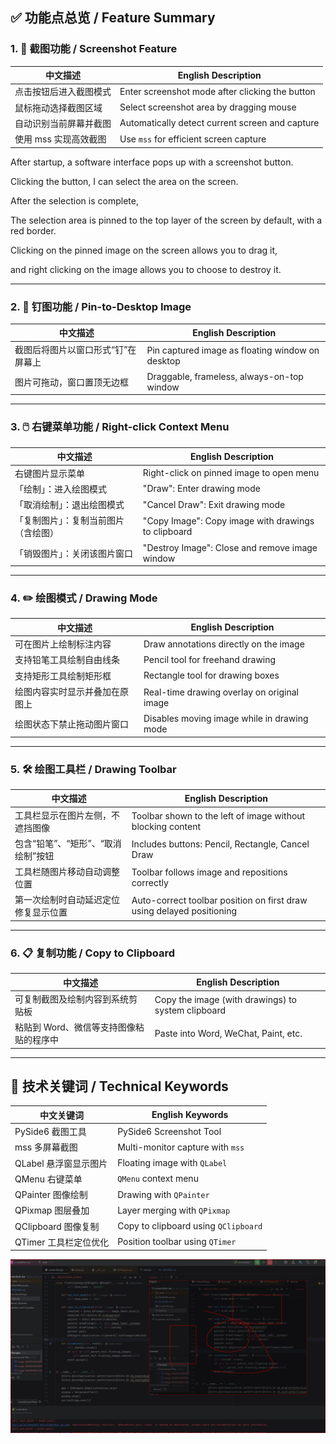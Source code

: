 

## ✅ 功能点总览 / Feature Summary

### 1. 📸 截图功能 / Screenshot Feature

| 中文描述               | English Description                             |
| ---------------------- | ----------------------------------------------- |
| 点击按钮后进入截图模式 | Enter screenshot mode after clicking the button |
| 鼠标拖动选择截图区域   | Select screenshot area by dragging mouse        |
| 自动识别当前屏幕并截图 | Automatically detect current screen and capture |
| 使用 mss 实现高效截图  | Use `mss` for efficient screen capture          |

After startup, a software interface pops up with a screenshot button. 

Clicking the button, I can select the area on the screen. 

After the selection is complete,

The selection area is pinned to the top layer of the screen by default, with a red border.

Clicking on the pinned image on the screen allows you to drag it, 

and right clicking on the image allows you to choose to destroy it.



------

### 2. 📌 钉图功能 / Pin-to-Desktop Image

| 中文描述                           | English Description                              |
| ---------------------------------- | ------------------------------------------------ |
| 截图后将图片以窗口形式“钉”在屏幕上 | Pin captured image as floating window on desktop |
| 图片可拖动，窗口置顶无边框         | Draggable, frameless, always-on-top window       |



------

### 3. 🖱️ 右键菜单功能 / Right-click Context Menu

| 中文描述                             | English Description                                 |
| ------------------------------------ | --------------------------------------------------- |
| 右键图片显示菜单                     | Right-click on pinned image to open menu            |
| 「绘制」：进入绘图模式               | "Draw": Enter drawing mode                          |
| 「取消绘制」：退出绘图模式           | "Cancel Draw": Exit drawing mode                    |
| 「复制图片」：复制当前图片（含绘图） | "Copy Image": Copy image with drawings to clipboard |
| 「销毁图片」：关闭该图片窗口         | "Destroy Image": Close and remove image window      |



------

### 4. ✏️ 绘图模式 / Drawing Mode

| 中文描述                       | English Description                         |
| ------------------------------ | ------------------------------------------- |
| 可在图片上绘制标注内容         | Draw annotations directly on the image      |
| 支持铅笔工具绘制自由线条       | Pencil tool for freehand drawing            |
| 支持矩形工具绘制矩形框         | Rectangle tool for drawing boxes            |
| 绘图内容实时显示并叠加在原图上 | Real-time drawing overlay on original image |
| 绘图状态下禁止拖动图片窗口     | Disables moving image while in drawing mode |



------

### 5. 🛠️ 绘图工具栏 / Drawing Toolbar

| 中文描述                             | English Description                                          |
| ------------------------------------ | ------------------------------------------------------------ |
| 工具栏显示在图片左侧，不遮挡图像     | Toolbar shown to the left of image without blocking content  |
| 包含“铅笔”、“矩形”、“取消绘制”按钮   | Includes buttons: Pencil, Rectangle, Cancel Draw             |
| 工具栏随图片移动自动调整位置         | Toolbar follows image and repositions correctly              |
| 第一次绘制时自动延迟定位修复显示位置 | Auto-correct toolbar position on first draw using delayed positioning |



------

### 6. 📋 复制功能 / Copy to Clipboard

| 中文描述                                | English Description                                |
| --------------------------------------- | -------------------------------------------------- |
| 可复制截图及绘制内容到系统剪贴板        | Copy the image (with drawings) to system clipboard |
| 粘贴到 Word、微信等支持图像粘贴的程序中 | Paste into Word, WeChat, Paint, etc.               |



------

## 🔧 技术关键词 / Technical Keywords

| 中文关键词            | English Keywords                     |
| --------------------- | ------------------------------------ |
| PySide6 截图工具      | PySide6 Screenshot Tool              |
| mss 多屏幕截图        | Multi-monitor capture with `mss`     |
| QLabel 悬浮窗显示图片 | Floating image with `QLabel`         |
| QMenu 右键菜单        | `QMenu` context menu                 |
| QPainter 图像绘制     | Drawing with `QPainter`              |
| QPixmap 图层叠加      | Layer merging with `QPixmap`         |
| QClipboard 图像复制   | Copy to clipboard using `QClipboard` |
| QTimer 工具栏定位优化 | Position toolbar using `QTimer`      |



![image-20250530213335258](assets/image-20250530213335258.png)
